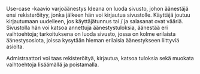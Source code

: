 Use-case -kaavio varjoäänestys
Ideana on luoda sivusto, johon äänestäjä ensi rekisteröityy, jonka jälkeen
hän voi kirjautua sivustolle. 
Käyttäjä joutuu kirjautumaan uudelleen, jos käyttäjätunnus tai / ja salasanat ovat vääriä. 
Sivustolla hän voi katsoa annettuja äänestystuloksia, äänestää eri vaihtoehtoja; 
tarkoituksena on luoda sivusto, jossa on kolme erilaista äänestysosiota, joissa
kysytään hieman erilaisia äänestykseen liittyviä asioita. 

Admistraattori voi taas rekisteröityä, kirjautua, katsoa tuloksia sekä muokata
vaihtoehtoja lisäämällä ja poistamalla. 

